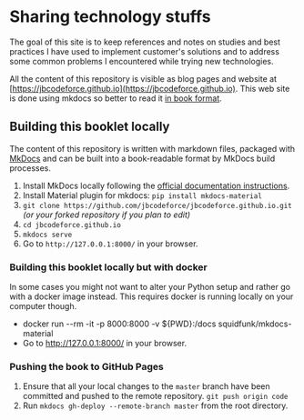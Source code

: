 # Sharing technology stuffs

The goal of this site is to keep references and notes on studies and best practices I have used to implement customer's solutions and to address some common problems I encountered while trying new technologies. 

All the content of this repository is visible as blog pages and website at [https://jbcodeforce.github.io](https://jbcodeforce.github.io). 
This web site is done using mkdocs so better to read it [in book format](https://jbcodeforce.github.io). 


## Building this booklet locally

The content of this repository is written with markdown files, packaged with [MkDocs](https://www.mkdocs.org/) and can be built into a book-readable format by MkDocs build processes.

1. Install MkDocs locally following the [official documentation instructions](https://www.mkdocs.org/#installation).
1. Install Material plugin for mkdocs:  `pip install mkdocs-material` 
2. `git clone https://github.com/jbcodeforce/jbcodeforce.github.io.git` _(or your forked repository if you plan to edit)_
3. `cd jbcodeforce.github.io`
4. `mkdocs serve`
5. Go to `http://127.0.0.1:8000/` in your browser.

### Building this booklet locally but with docker

In some cases you might not want to alter your Python setup and rather go with a docker image instead. This requires docker is running locally on your computer though.

* docker run --rm -it -p 8000:8000 -v ${PWD}:/docs squidfunk/mkdocs-material
* Go to http://127.0.0.1:8000/ in your browser.

### Pushing the book to GitHub Pages

1. Ensure that all your local changes to the `master` branch have been committed and pushed to the remote repository. `git push origin code`
1. Run `mkdocs gh-deploy --remote-branch master` from the root directory.



